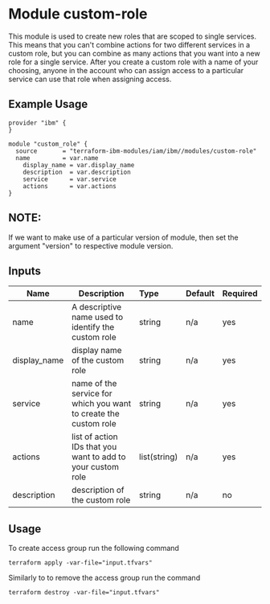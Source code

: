 # Module custom-role

This module is used to create new roles that are scoped to single services. This means that you can't combine actions for two different services in a custom role, but you can combine as many actions that you want into a new role for a single service. After you create a custom role with a name of your choosing, anyone in the account who can assign access to a particular service can use that role when assigning access.

## Example Usage
```
provider "ibm" {
}

module "custom_role" {
  source       = "terraform-ibm-modules/iam/ibm//modules/custom-role"
  name         = var.name
	display_name = var.display_name
	description  = var.description 
	service      = var.service
	actions      = var.actions
}

```

## NOTE: 

If we want to make use of a particular version of module, then set the argument "version" to respective module version.

## Inputs

| Name               | Description                                                      | Type         | Default | Required |
|--------------------|------------------------------------------------------------------|:-------------|:------- |:---------|
| name               | A descriptive name used to identify the custom role              | string       | n/a     | yes      |
| display_name       | display name of the custom role                                  | string       | n/a     | yes      |
| service            | name of the service for which you want to create the custom role | string       | n/a     | yes      |
| actions            | list of action IDs that you want to add to your custom role      | list(string) | n/a     | yes      |
| description        | description of the custom role                                   | string       | n/a     | no       |

## Usage

To create access group run the following command

  `terraform apply -var-file="input.tfvars"`

Similarly to to remove the access group run the command

   `terraform destroy -var-file="input.tfvars"`

   